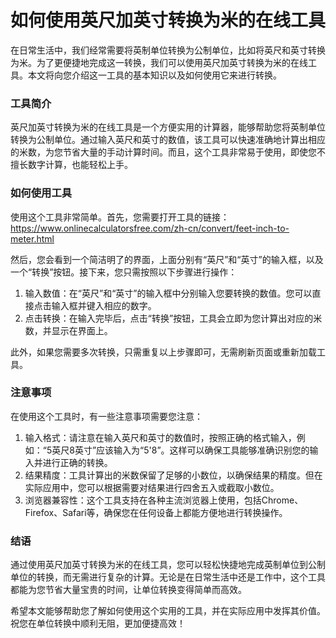 如何使用英尺加英寸转换为米的在线工具
==================

在日常生活中，我们经常需要将英制单位转换为公制单位，比如将英尺和英寸转换为米。为了更便捷地完成这一转换，我们可以使用英尺加英寸转换为米的在线工具。本文将向您介绍这一工具的基本知识以及如何使用它来进行转换。

### 工具简介

英尺加英寸转换为米的在线工具是一个方便实用的计算器，能够帮助您将英制单位转换为公制单位。通过输入英尺和英寸的数值，该工具可以快速准确地计算出相应的米数，为您节省大量的手动计算时间。而且，这个工具非常易于使用，即使您不擅长数字计算，也能轻松上手。

### 如何使用工具

使用这个工具非常简单。首先，您需要打开工具的链接：<https://www.onlinecalculatorsfree.com/zh-cn/convert/feet-inch-to-meter.html>

然后，您会看到一个简洁明了的界面，上面分别有“英尺”和“英寸”的输入框，以及一个“转换”按钮。接下来，您只需按照以下步骤进行操作：

1. 输入数值：在“英尺”和“英寸”的输入框中分别输入您要转换的数值。您可以直接点击输入框并键入相应的数字。
2. 点击转换：在输入完毕后，点击“转换”按钮，工具会立即为您计算出对应的米数，并显示在界面上。

此外，如果您需要多次转换，只需重复以上步骤即可，无需刷新页面或重新加载工具。

### 注意事项

在使用这个工具时，有一些注意事项需要您注意：

1. 输入格式：请注意在输入英尺和英寸的数值时，按照正确的格式输入，例如：“5英尺8英寸”应该输入为“5'8”。这样可以确保工具能够准确识别您的输入并进行正确的转换。
2. 结果精度：工具计算出的米数保留了足够的小数位，以确保结果的精度。但在实际应用中，您可以根据需要对结果进行四舍五入或截取小数位。
3. 浏览器兼容性：这个工具支持在各种主流浏览器上使用，包括Chrome、Firefox、Safari等，确保您在任何设备上都能方便地进行转换操作。

### 结语

通过使用英尺加英寸转换为米的在线工具，您可以轻松快捷地完成英制单位到公制单位的转换，而无需进行复杂的计算。无论是在日常生活中还是工作中，这个工具都能为您节省大量宝贵的时间，让单位转换变得简单而高效。

希望本文能够帮助您了解如何使用这个实用的工具，并在实际应用中发挥其价值。祝您在单位转换中顺利无阻，更加便捷高效！